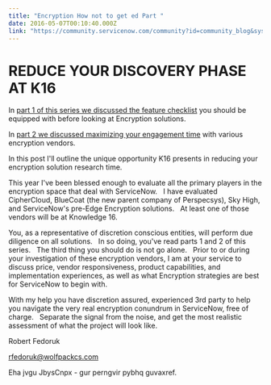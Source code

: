 ```yaml
---
title: "Encryption How not to get ed Part "
date: 2016-05-07T00:10:40.000Z
link: "https://community.servicenow.com/community?id=community_blog&sys_id=b49ceae1dbd0dbc01dcaf3231f961980"
---
```

<h1>REDUCE YOUR DISCOVERY PHASE AT K16</h1><p>In <a title="" _jive_internal="true" href="/community/service-automation-platform/security/blog/2015/10/23/encryption-how-not-to-get-ed">part 1 of this series we discussed the feature checklist</a> you should be equipped with before looking at Encryption solutions.</p><p>In <a title="" _jive_internal="true" href="/community/service-automation-platform/security/blog/2015/11/20/encryption-how-not-to-get-ed-part-2">part 2 we discussed maximizing your engagement time</a> with various encryption vendors.</p><p></p><p>In this post I'll outline the unique opportunity K16 presents in reducing your encryption solution research time.</p><p></p><p>This year I've been blessed enough to evaluate all the primary players in the encryption space that deal with ServiceNow.   I have evaluated CipherCloud, BlueCoat (the new parent company of Perspecsys), Sky High, and ServiceNow's pre-Edge Encryption solutions.   At least one of those vendors will be at Knowledge 16.</p><p></p><p>You, as a representative of discretion conscious entities, will perform due diligence on all solutions.   In so doing, you've read parts 1 and 2 of this series.   The third thing you should do is not go alone.   Prior to or during your investigation of these encryption vendors, I am at your service to discuss price, vendor responsiveness, product capabilities, and implementation experiences, as well as what Encryption strategies are best for ServiceNow to begin with.</p><p></p><p>With my help you have discretion assured, experienced 3rd party to help you navigate the very real encryption conundrum in ServiceNow, free of charge.   Separate the signal from the noise, and get the most realistic assessment of what the project will look like.</p><p></p><p></p><p>Robert Fedoruk</p><p><a title="k-email-small" class="jive-link-email-small" href="mailto:rfedoruk@wolfpackcs.com">rfedoruk@wolfpackcs.com</a></p><p>Eha jvgu JbysCnpx - gur perngvir pybhq guvaxref.</p>